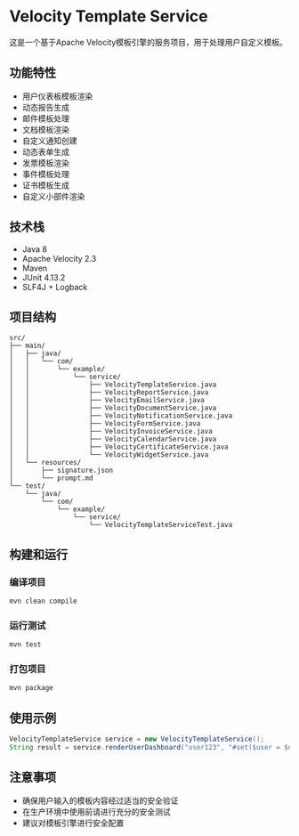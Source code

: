 # Velocity Template Service

这是一个基于Apache Velocity模板引擎的服务项目，用于处理用户自定义模板。

## 功能特性

- 用户仪表板模板渲染
- 动态报告生成
- 邮件模板处理
- 文档模板渲染
- 自定义通知创建
- 动态表单生成
- 发票模板渲染
- 事件模板处理
- 证书模板生成
- 自定义小部件渲染

## 技术栈

- Java 8
- Apache Velocity 2.3
- Maven
- JUnit 4.13.2
- SLF4J + Logback

## 项目结构

```
src/
├── main/
│   ├── java/
│   │   └── com/
│   │       └── example/
│   │           └── service/
│   │               ├── VelocityTemplateService.java
│   │               ├── VelocityReportService.java
│   │               ├── VelocityEmailService.java
│   │               ├── VelocityDocumentService.java
│   │               ├── VelocityNotificationService.java
│   │               ├── VelocityFormService.java
│   │               ├── VelocityInvoiceService.java
│   │               ├── VelocityCalendarService.java
│   │               ├── VelocityCertificateService.java
│   │               └── VelocityWidgetService.java
│   └── resources/
│       ├── signature.json
│       └── prompt.md
└── test/
    └── java/
        └── com/
            └── example/
                └── service/
                    └── VelocityTemplateServiceTest.java
```

## 构建和运行

### 编译项目
```bash
mvn clean compile
```

### 运行测试
```bash
mvn test
```

### 打包项目
```bash
mvn package
```

## 使用示例

```java
VelocityTemplateService service = new VelocityTemplateService();
String result = service.renderUserDashboard("user123", "#set($user = $userId) Hello $user!");
```

## 注意事项

- 确保用户输入的模板内容经过适当的安全验证
- 在生产环境中使用前请进行充分的安全测试
- 建议对模板引擎进行安全配置 